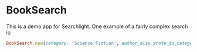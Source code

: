 # BookSearch

This is a demo app for Searchlight. One example of a fairly complex search is:

```ruby
BookSearch.new(category: 'Science Fiction', author_also_wrote_in_category: 'Religion').results
```
